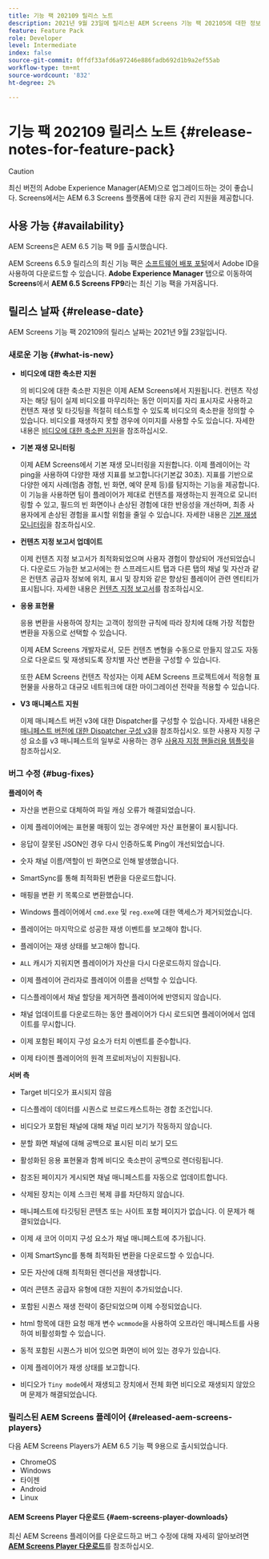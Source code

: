 ```yaml
---
title: 기능 팩 202109 릴리스 노트
description: 2021년 9월 23일에 릴리스된 AEM Screens 기능 팩 202105에 대한 정보를 보려면 이 페이지를 따르십시오.
feature: Feature Pack
role: Developer
level: Intermediate
index: false
source-git-commit: 0ffdf33afd6a97246e886fadb692d1b9a2ef55ab
workflow-type: tm+mt
source-wordcount: '832'
ht-degree: 2%

---
```


# 기능 팩 202109 릴리스 노트 {#release-notes-for-feature-pack}

>[!CAUTION]
>최신 버전의 Adobe Experience Manager(AEM)으로 업그레이드하는 것이 좋습니다. Screens에서는 AEM 6.3 Screens 플랫폼에 대한 유지 관리 지원을 제공합니다.

## 사용 가능 {#availability}

AEM Screens은 AEM 6.5 기능 팩 9를 출시했습니다.

AEM Screens 6.5.9 릴리스의 최신 기능 팩은 [소프트웨어 배포 포털](https://experience.adobe.com/#/downloads/content/software-distribution/en/aem.html)에서 Adobe ID을 사용하여 다운로드할 수 있습니다. **Adobe Experience Manager** 탭으로 이동하여 **Screens**&#x200B;에서 **AEM 6.5 Screens FP9**&#x200B;라는 최신 기능 팩을 가져옵니다.

## 릴리스 날짜 {#release-date}

AEM Screens 기능 팩 202109의 릴리스 날짜는 2021년 9월 23일입니다.

### 새로운 기능 {#what-is-new}

* **비디오에 대한 축소판 지원**

   의 비디오에 대한 축소판 지원은 이제 AEM Screens에서 지원됩니다. 컨텐츠 작성자는 해당 팀이 실제 비디오를 마무리하는 동안 이미지를 자리 표시자로 사용하고 컨텐츠 재생 및 타깃팅을 적절히 테스트할 수 있도록 비디오의 축소판을 정의할 수 있습니다. 비디오를 재생하지 못할 경우에 이미지를 사용할 수도 있습니다.
자세한 내용은 [비디오에 대한 축소판 지원](/help/user-guide/thumbnail-support.md)을 참조하십시오.

* **기본 재생 모니터링**

   이제 AEM Screens에서 기본 재생 모니터링을 지원합니다. 이제 플레이어는 각 ping을 사용하여 다양한 재생 지표를 보고합니다(기본값 30초). 지표를 기반으로 다양한 에지 사례(멈춤 경험, 빈 화면, 예약 문제 등)를 탐지하는 기능을 제공합니다. 이 기능을 사용하면 팀이 플레이어가 제대로 컨텐츠를 재생하는지 원격으로 모니터링할 수 있고, 필드의 빈 화면이나 손상된 경험에 대한 반응성을 개선하며, 최종 사용자에게 손상된 경험을 표시할 위험을 줄일 수 있습니다.
자세한 내용은 [기본 재생 모니터링](https://experienceleague.adobe.com/docs/experience-manager-screens/user-guide/administering/installing-screens-player.html?lang=en#playback-monitoring)을 참조하십시오.

* **컨텐츠 지정 보고서 업데이트**

   이제 컨텐츠 지정 보고서가 최적화되었으며 사용자 경험이 향상되어 개선되었습니다. 다운로드 가능한 보고서에는 한 스프레드시트 탭과 다른 탭의 채널 및 자산과 같은 컨텐츠 공급자 정보에 위치, 표시 및 장치와 같은 향상된 플레이어 관련 엔티티가 표시됩니다.
자세한 내용은 [컨텐츠 지정 보고서](/help/user-guide/content-assignment-report.md)를 참조하십시오.

* **응용 표현물**

   응용 변환을 사용하여 장치는 고객이 정의한 규칙에 따라 장치에 대해 가장 적합한 변환을 자동으로 선택할 수 있습니다.

   이제 AEM Screens 개발자로서, 모든 컨텐츠 변형을 수동으로 만들지 않고도 자동으로 다운로드 및 재생되도록 장치별 자산 변환을 구성할 수 있습니다.

   또한 AEM Screens 컨텐츠 작성자는 이제 AEM Screens 프로젝트에서 적응형 표현물을 사용하고 대규모 네트워크에 대한 마이그레이션 전략을 적용할 수 있습니다.

* **V3 매니페스트 지원**

   이제 매니페스트 버전 v3에 대한 Dispatcher를 구성할 수 있습니다. 자세한 내용은 [매니페스트 버전에 대한 Dispatcher 구성 v3](https://experienceleague.adobe.com/docs/experience-manager-screens/user-guide/administering/dispatcher-configurations-aem-screens.html?lang=en#configuring-dispatcherv3)을 참조하십시오.
또한 사용자 지정 구성 요소를 v3 매니페스트의 일부로 사용하는 경우 [사용자 지정 핸들러용 템플릿](https://experienceleague.adobe.com/docs/experience-manager-screens/user-guide/developing/developing-custom-component-tutorial-develop.html?lang=en#custom-handlers)을 참조하십시오.


### 버그 수정 {#bug-fixes}

**플레이어 측**

* 자산을 변환으로 대체하여 파일 캐싱 오류가 해결되었습니다.

* 이제 플레이어에는 표현물 매핑이 있는 경우에만 자산 표현물이 표시됩니다.

* 응답이 잘못된 JSON인 경우 다시 인증하도록 Ping이 개선되었습니다.

* 숫자 채널 이름/역할이 빈 화면으로 인해 발생했습니다.

* SmartSync를 통해 최적화된 변환을 다운로드합니다.

* 매핑을 변환 키 목록으로 변환했습니다.

* Windows 플레이어에서 `cmd.exe` 및 `reg.exe`에 대한 액세스가 제거되었습니다.

* 플레이어는 마지막으로 성공한 재생 이벤트를 보고해야 합니다.

* 플레이어는 재생 상태를 보고해야 합니다.

* `ALL` 캐시가 지워지면 플레이어가 자산을 다시 다운로드하지 않습니다.

* 이제 플레이어 관리자로 플레이어 이름을 선택할 수 있습니다.

* 디스플레이에서 채널 할당을 제거하면 플레이어에 반영되지 않습니다.

* 채널 업데이트를 다운로드하는 동안 플레이어가 다시 로드되면 플레이어에서 업데이트를 무시합니다.

* 이제 포함된 페이지 구성 요소가 터치 이벤트를 준수합니다.

* 이제 타이젠 플레이어의 원격 프로비저닝이 지원됩니다.

**서버 측**

* Target 비디오가 표시되지 않음
* 디스플레이 데이터를 시퀀스로 브로드캐스트하는 경합 조건입니다.

* 비디오가 포함된 채널에 대해 채널 미리 보기가 작동하지 않습니다.

* 분할 화면 채널에 대해 공백으로 표시된 미리 보기 모드

* 활성화된 응용 표현물과 함께 비디오 축소판이 공백으로 렌더링됩니다.

* 참조된 페이지가 게시되면 채널 매니페스트를 자동으로 업데이트합니다.

* 삭제된 장치는 이제 스크린 복제 큐를 차단하지 않습니다.

* 매니페스트에 타깃팅된 콘텐츠 또는 사이트 포함 페이지가 없습니다. 이 문제가 해결되었습니다.

* 이제 새 코어 이미지 구성 요소가 채널 매니페스트에 추가됩니다.

* 이제 SmartSync를 통해 최적화된 변환을 다운로드할 수 있습니다.

* 모든 자산에 대해 최적화된 렌디션을 재생합니다.

* 여러 콘텐츠 공급자 유형에 대한 지원이 추가되었습니다.

* 포함된 시퀀스 재생 전략이 중단되었으며 이제 수정되었습니다.

* html 항목에 대한 요청 매개 변수 `wcmmode`을 사용하여 오프라인 매니페스트를 사용하여 비활성화할 수 있습니다.

* 동적 포함된 시퀀스가 비어 있으면 화면이 비어 있는 경우가 있습니다.

* 이제 플레이어가 재생 상태를 보고합니다.

* 비디오가 `Tiny mode`에서 재생되고 장치에서 전체 화면 비디오로 재생되지 않았으며 문제가 해결되었습니다.

### 릴리스된 AEM Screens 플레이어 {#released-aem-screens-players}

다음 AEM Screens Players가 AEM 6.5 기능 팩 9용으로 출시되었습니다.

* ChromeOS
* Windows
* 타이젠
* Android
* Linux

#### AEM Screens Player 다운로드  {#aem-screens-player-downloads}

최신 AEM Screens 플레이어를 다운로드하고 버그 수정에 대해 자세히 알아보려면 **[AEM Screens Player 다운로드](https://download.macromedia.com/screens/index.html)**&#x200B;를 참조하십시오.
